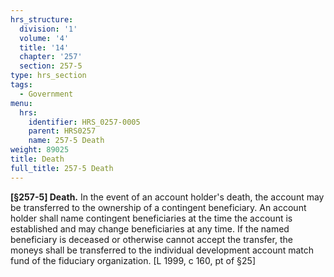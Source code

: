 ```yaml
---
hrs_structure:
  division: '1'
  volume: '4'
  title: '14'
  chapter: '257'
  section: 257-5
type: hrs_section
tags:
  - Government
menu:
  hrs:
    identifier: HRS_0257-0005
    parent: HRS0257
    name: 257-5 Death
weight: 89025
title: Death
full_title: 257-5 Death
---
```

**[§257-5] Death.** In the event of an account holder's death, the account may be transferred to the ownership of a contingent beneficiary. An account holder shall name contingent beneficiaries at the time the account is established and may change beneficiaries at any time. If the named beneficiary is deceased or otherwise cannot accept the transfer, the moneys shall be transferred to the individual development account match fund of the fiduciary organization. [L 1999, c 160, pt of §25]